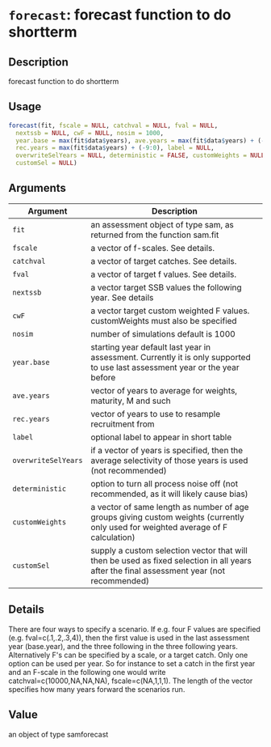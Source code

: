# `forecast`: forecast function to do shortterm

## Description


 forecast function to do shortterm


## Usage

```r
forecast(fit, fscale = NULL, catchval = NULL, fval = NULL,
  nextssb = NULL, cwF = NULL, nosim = 1000,
  year.base = max(fit$data$years), ave.years = max(fit$data$years) + (-4:0),
  rec.years = max(fit$data$years) + (-9:0), label = NULL,
  overwriteSelYears = NULL, deterministic = FALSE, customWeights = NULL,
  customSel = NULL)
```


## Arguments

Argument      |Description
------------- |----------------
```fit```     |     an assessment object of type sam, as returned from the function sam.fit
```fscale```     |     a vector of f-scales. See details.
```catchval```     |     a vector of target catches. See details.
```fval```     |     a vector of target f values. See details.
```nextssb```     |     a vector target SSB values the following year. See details
```cwF```     |     a vector target custom weighted F values. customWeights must also be specified
```nosim```     |     number of simulations default is 1000
```year.base```     |     starting year default last year in assessment. Currently it is only supported to use last assessment year or the year before
```ave.years```     |     vector of years to average for weights, maturity, M and such
```rec.years```     |     vector of years to use to resample recruitment from
```label```     |     optional label to appear in short table
```overwriteSelYears```     |     if a vector of years is specified, then the average selectivity of those years is used (not recommended)
```deterministic```     |     option to turn all process noise off (not recommended, as it will likely cause bias)
```customWeights```     |     a vector of same length as number of age groups giving custom weights (currently only used for weighted average of F calculation)
```customSel```     |     supply a custom selection vector that will then be used as fixed selection in all years after the final assessment year (not recommended)

## Details


 There are four ways to specify a scenario. If e.g. four F values are specified (e.g. fval=c(.1,.2,.3,4)), then the first value is used in the last assessment year (base.year), and the three following in the three following years. Alternatively F's can be specified by a scale, or a target catch. Only one option can be used per year. So for instance to set a catch in the first year and an F-scale in the following one would write catchval=c(10000,NA,NA,NA), fscale=c(NA,1,1,1). The length of the vector specifies how many years forward the scenarios run.


## Value


 an object of type samforecast


